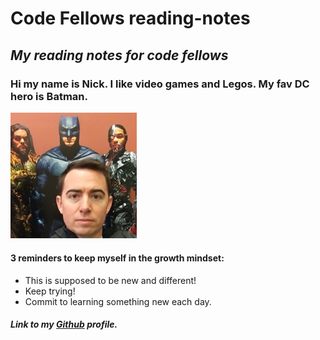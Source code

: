 # Code Fellows reading-notes
## *My reading notes for code fellows*

### Hi my name is **Nick**.  I like video games and Legos. My fav DC hero is Batman.
<img src="https://github.com/enviouscodefellow/reading-notes/blob/main/seidel%20batman.jpg" width=40% height=40%>





#### 3 reminders to keep myself in the growth mindset:

- This is supposed to be new and different!
- Keep trying!
- Commit to learning something new each day.

##### Link to my [Github](https://enviouscodefellow.github.io/reading-notes/) profile.

